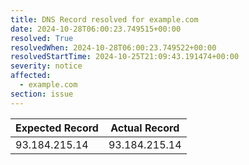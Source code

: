 ```yaml
---
title: DNS Record resolved for example.com
date: 2024-10-28T06:00:23.749515+00:00
resolved: True
resolvedWhen: 2024-10-28T06:00:23.749522+00:00
resolvedStartTime: 2024-10-25T21:09:43.191474+00:00
severity: notice
affected:
  - example.com
section: issue
---
```


| Expected Record  | Actual Record  |
|------------------|----------------|
| 93.184.215.14 | 93.184.215.14 |

